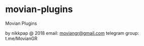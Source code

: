 # movian-plugins
Movian Plugins

by nikkpap @ 2018
email: moviangr@gmail.com telegram group: t.me/MovianGR
